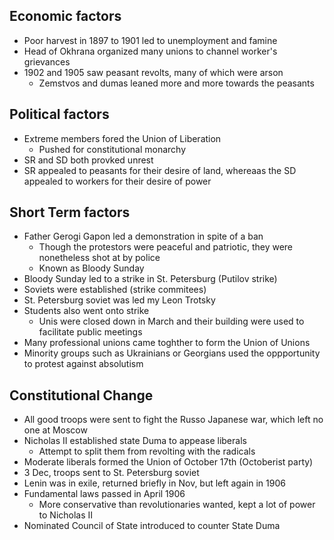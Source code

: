 ## Economic factors
- Poor harvest in 1897 to 1901 led to unemployment and famine
- Head of Okhrana organized many unions to channel worker's grievances
- 1902 and 1905 saw peasant revolts, many of which were arson
	- Zemstvos and dumas leaned more and more towards the peasants

## Political factors
- Extreme members fored the Union of Liberation
	- Pushed for constitutional monarchy
- SR and SD both provked unrest
- SR appealed to peasants for their desire of land, whereaas the SD appealed to workers for their desire of power

## Short Term factors
- Father Gerogi Gapon led a demonstration in spite of a ban
	- Though the protestors were peaceful and patriotic, they were nonetheless shot at by police
	- Known as Bloody Sunday
- Bloody Sunday led to a strike in St. Petersburg (Putilov strike)
- Soviets were established (strike commitees)
- St. Petersburg soviet was led my Leon Trotsky
- Students also went onto strike
	- Unis were closed down in March and their building were used to facilitate public meetings
- Many professional unions came toghther to form the Union of Unions
- Minority groups such as Ukrainians or Georgians used the oppportunity to protest against absolutism

## Constitutional Change
- All good troops were sent to fight the Russo Japanese war, which left no one at Moscow
- Nicholas II established state Duma to appease liberals
	- Attempt to split them from revolting with the radicals
- Moderate liberals formed the Union of October 17th (Octoberist party)
- 3 Dec, troops sent to St. Petersburg soviet
- Lenin was in exile, returned briefly in Nov, but left again in 1906
- Fundamental laws passed in April 1906
	- More conservative than revolutionaries wanted, kept a lot of power to Nicholas II
- Nominated Council of State introduced to counter State Duma

